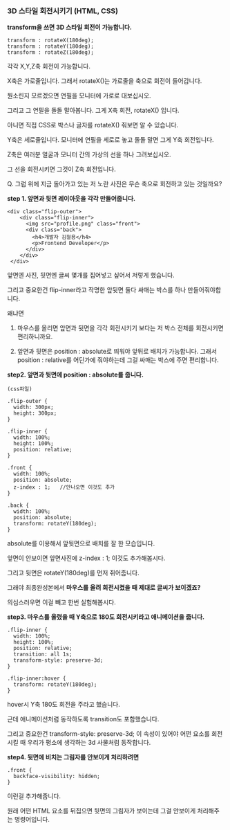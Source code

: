 

### 3D 스타일 회전시키기 (HTML, CSS)

**transform을 쓰면 3D 스타일 회전이 가능합니다.** 

```
transform : rotateX(180deg);
transform : rotateY(180deg);
transform : rotateZ(180deg);
```

각각 X,Y,Z축 회전이 가능합니다. 

X축은 가로줄입니다. 그래서 rotateX()는 가로줄을 축으로 회전이 들어갑니다.

뭔소린지 모르겠으면 연필을 모니터에 가로로 대보십시오.

그리고 그 연필을 돌돌 말아봅니다. 그게 X축 회전, rotateX() 입니다.

아니면 직접 CSS로 박스나 글자를 rotateX() 줘보면 알 수 있습니다. 

Y축은 세로줄입니다. 모니터에 연필을 세로로 놓고 돌돌 말면 그게 Y축 회전입니다. 

Z축은 여러분 얼굴과 모니터 간의 가상의 선을 하나 그려보십시오. 

그 선을 회전시키면 그것이 Z축 회전입니다. 

Q. 그럼 위에 지금 돌아가고 있는 저 노란 사진은 무슨 축으로 회전하고 있는 것일까요? 

**step 1. 앞면과 뒷면 레이아웃을 각각 만들어줍니다.** 

```
<div class="flip-outer">
    <div class="flip-inner">
      <img src="profile.png" class="front">
      <div class="back">
        <h4>개발자 김철용</h4>
        <p>Frontend Developer</p>
      </div>
    </div>
 </div> 
```

앞면엔 사진, 뒷면엔 글씨 몇개를 집어넣고 싶어서 저렇게 했습니다. 

그리고 중요한건 flip-inner라고 작명한 앞뒷면 둘다 싸매는 박스를 하나 만들어줘야합니다. 

왜냐면

1. 마우스를 올리면 앞면과 뒷면을 각각 회전시키기 보다는 저 박스 전체를 회전시키면 편리하니까요.

2. 앞면과 뒷면은 position : absolute로 띄워야 앞뒤로 배치가 가능합니다. 그래서 position : relative를 어딘가에 줘야하는데 그걸 싸매는 박스에 주면 편리합니다. 

**step2. 앞면과 뒷면에 position : absolute를 줍니다.** 

```
(css파일)

.flip-outer {
  width: 300px;
  height: 300px;
}

.flip-inner {
  width: 100%;
  height: 100%;
  position: relative;
}

.front {
  width: 100%;
  position: absolute;
  z-index : 1;   //안나오면 이것도 추가
}

.back {
  width: 100%;
  position: absolute;
  transform: rotateY(180deg);
} 
```

absolute를 이용해서 앞뒷면으로 배치를 잘 한 모습입니다. 

앞면이 안보이면 앞면사진에 z-index : 1; 이것도 추가해봅시다.

그리고 뒷면은 rotateY(180deg)를 먼저 쥐어줍니다. 

그래야 최종완성본에서 **마우스를 올려 회전시켰을 때 제대로 글씨가 보이겠죠?** 

의심스러우면 이걸 빼고 한번 실험해봅시다. 

**step3. 마우스를 올렸을 때 Y축으로 180도 회전시키라고 애니메이션을 줍니다.** 

```
.flip-inner {
  width: 100%;
  height: 100%;
  position: relative;
  transition: all 1s;
  transform-style: preserve-3d;
}

.flip-inner:hover {
  transform: rotateY(180deg);
} 
```

hover시 Y축 180도 회전을 주라고 했습니다.

근데 애니메이션처럼 동작하도록 transition도 포함했습니다.

그리고 중요한건 transform-style: preserve-3d; 이 속성이 있어야 어떤 요소를 회전시킬 때 우리가 평소에 생각하는 3d 사물처럼 동작합니다.

**step4. 뒷면에 비치는 그림자를 안보이게 처리하려면** 

```
.front {
  backface-visibility: hidden;
} 
```

이런걸 추가해줍니다.

원래 어떤 HTML 요소를 뒤집으면 뒷면의 그림자가 보이는데 그걸 안보이게 처리해주는 명령어입니다.